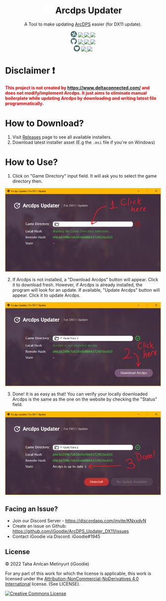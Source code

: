 <!-- Logo -->
<h1 align="center">
  <img src="https://raw.githubusercontent.com/iGoodie/ArcDPS_Updater_DX11/master/.github/assets/update.svg" height="30"/>
  Arcdps Updater
</h1>

<!-- Slogan -->
<p align="center">
  A Tool to make updating <a href="https://www.deltaconnected.com/arcdps/">ArcDPS</a> easier (for DX11 update).
</p>

<!-- Badges -->
<p align="center">
  <!-- Main Badges -->
  <img src="https://raw.githubusercontent.com/iGoodie/RuntimeGoodies/master/.github/assets/main-badge.png" height="20px"/>
  <a href="https://github.com/iGoodie/ArcDPS_Updater_DX11/releases">
    <img src="https://img.shields.io/github/v/release/iGoodie/ArcDPS_Updater_DX11"/>
  </a>
  <a href="https://github.com/iGoodie/ArcDPS_Updater_DX11/releases">
    <img src="https://img.shields.io/github/v/release/iGoodie/ArcDPS_Updater_DX11?include_prereleases&label=release-snapshot"/>
  </a>
  <a href="https://github.com/iGoodie/ArcDPS_Updater_DX11">
    <img src="https://img.shields.io/github/languages/top/iGoodie/ArcDPS_Updater_DX11"/>
  </a>

  <br/>

  <!-- Github Badges -->
  <img src="https://raw.githubusercontent.com/iGoodie/RuntimeGoodies/master/.github/assets/github-badge.png" height="20px"/>
  <a href="https://github.com/iGoodie/ArcDPS_Updater_DX11/commits/master">
    <img src="https://img.shields.io/github/last-commit/iGoodie/ArcDPS_Updater_DX11"/>
  </a>
  <a href="https://github.com/iGoodie/ArcDPS_Updater_DX11/issues">
    <img src="https://img.shields.io/github/issues/iGoodie/ArcDPS_Updater_DX11"/>
  </a>
  <a href="https://github.com/iGoodie/ArcDPS_Updater_DX11/tree/master/src">
    <img src="https://img.shields.io/github/languages/code-size/iGoodie/ArcDPS_Updater_DX11"/>
  </a>

  <br/>

  <!-- Support Badges -->
  <img src="https://raw.githubusercontent.com/iGoodie/RuntimeGoodies/master/.github/assets/support-badge.png" height="20px"/>
  <a href="https://discord.gg/KNxxdvN">
    <img src="https://img.shields.io/discord/610497509437210624?label=discord"/>
  </a>
  <a href="https://www.patreon.com/iGoodie">
    <img src="https://img.shields.io/endpoint.svg?url=https%3A%2F%2Fshieldsio-patreon.vercel.app%2Fapi%3Fusername%3DiGoodie%26type%3Dpatrons"/>
  </a>
</p>

# Disclaimer ❗

**<p style="color:red">This project is not created by https://www.deltaconnected.com/ and does not modify/implement Arcdps. It just aims to eliminate manual boilerplate while updating Arcdps by downloading and writing latest file programmatically.</p>**

# How to Download?

1. Visit <a href="https://github.com/iGoodie/ArcDPS_Updater_DX11/releases">Releases</a> page to see all available installers.
2. Download latest installer asset (E.g the `.msi` file if you're on Windows)

# How to Use?

1. Click on "Game Directory" input field. It will ask you to select the game directory then.
<p align="center">
  <img src="https://raw.githubusercontent.com/iGoodie/ArcDPS_Updater_DX11/master/.github/assets/guide-1.png"/>
</p>

2. If Arcdps is not installed, a "Download Arcdps" button will appear. Click it to download fresh. However, if Arcdps is already installed, the program will look for an update. If available, "Update Arcdps" button will appear. Click it to update Arcdps.
<p align="center">
  <img src="https://raw.githubusercontent.com/iGoodie/ArcDPS_Updater_DX11/master/.github/assets/guide-2.png"/>
</p>

3. Done! It is as easy as that! You can verify your locally downloaded Arcdps is the same as the one on the website by checking the "Status" field.
<p align="center">
  <img src="https://raw.githubusercontent.com/iGoodie/ArcDPS_Updater_DX11/master/.github/assets/guide-3.png"/>
</p>

## Facing an Issue?

- Join our Discord Server - https://discordapp.com/invite/KNxxdvN
- Create an issue on Github: https://github.com/iGoodie/ArcDPS_Updater_DX11/issues
- Contact iGoodie via Discord: iGoodie#1945

## License

&copy; 2022 Taha Anılcan Metinyurt (iGoodie)

For any part of this work for which the license is applicable, this work is licensed under
the [Attribution-NonCommercial-NoDerivatives 4.0 International](http://creativecommons.org/licenses/by-nc-nd/4.0/)
license. (See LICENSE).

<a rel="license" href="http://creativecommons.org/licenses/by-nc-nd/4.0/"><img alt="Creative Commons License" style="border-width:0" src="https://i.creativecommons.org/l/by-nc-nd/4.0/88x31.png" /></a>
